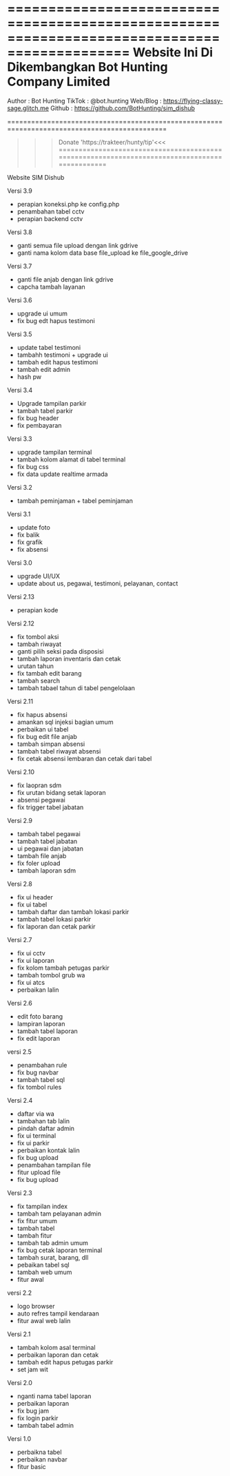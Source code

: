 =============================================================================================
Website Ini Di Dikembangkan Bot Hunting Company Limited
=============================================================================================

Author		: Bot Hunting
TikTok		: @bot.hunting
Web/Blog	: https://flying-classy-sage.glitch.me
Github		: https://github.com/BotHunting/sim_dishub

==============================================================================================
>>> Donate 'https://trakteer/hunty/tip'<<<
==============================================================================================

Website SIM Dishub

Versi 3.9
- perapian koneksi.php ke config.php
- penambahan tabel cctv
- perapian backend cctv

Versi 3.8
- ganti semua file upload dengan link gdrive
- ganti nama kolom data base file_upload ke file_google_drive

Versi 3.7
- ganti file anjab dengan link gdrive
- capcha tambah layanan

Versi 3.6
- upgrade ui umum
- fix bug edt hapus testimoni

Versi 3.5
- update tabel testimoni
- tambahh testimoni + upgrade ui
- tambah edit hapus testimoni
- tambah edit admin
- hash pw

Versi 3.4
- Upgrade tampilan parkir
- tambah tabel parkir
- fix bug header
- fix pembayaran

Versi 3.3
- upgrade tampilan terminal
- tambah kolom alamat di tabel terminal
- fix bug css
- fix data update realtime armada

Versi 3.2
- tambah peminjaman + tabel peminjaman

Versi 3.1
- update foto
- fix balik
- fix grafik
- fix absensi

Versi 3.0
- upgrade UI/UX
- update about us, pegawai, testimoni, pelayanan, contact

Versi 2.13
- perapian kode

Versi 2.12
- fix tombol aksi
- tambah riwayat
- ganti pilih seksi pada disposisi
- tambah laporan inventaris dan cetak
- urutan tahun
- fix tambah edit barang
- tambah search
- tambah tabael tahun di tabel pengelolaan

Versi 2.11
- fix hapus absensi
- amankan sql injeksi bagian umum
- perbaikan ui tabel
- fix bug edit file anjab
- tambah simpan absensi
- tambah tabel riwayat absensi
- fix cetak absensi lembaran dan cetak dari tabel

Versi 2.10
- fix laopran sdm
- fix urutan bidang setak laporan
- absensi pegawai
- fix trigger tabel jabatan

Versi 2.9
- tambah tabel pegawai
- tambah tabel jabatan
- ui pegawai dan jabatan
- tambah file anjab
- fix foler upload
- tambah laporan sdm

Versi 2.8
- fix ui header
- fix ui tabel
- tambah daftar dan tambah lokasi parkir
- tambah tabel lokasi parkir
- fix laporan dan cetak parkir

Versi 2.7
- fix ui cctv
- fix ui laporan
- fix kolom tambah petugas parkir
- tambah tombol grub wa
- fix ui atcs
- perbaikan lalin

Versi 2.6
- edit foto barang
- lampiran laporan
- tambah tabel laporan
- fix edit laporan

versi 2.5
- penambahan rule
- fix bug navbar
- tambah tabel sql
- fix tombol rules

Versi 2.4
- daftar via wa
- tambahan tab lalin
- pindah daftar admin
- fix ui terminal
- fix ui parkir
- perbaikan kontak lalin
- fix bug upload
- penambahan tampilan file
- fitur upload file
- fix bug upload

Versi 2.3
- fix tampilan index
- tambah tam pelayanan admin
- fix fitur umum
- tambah tabel
- tambah fitur
- tambah tab admin umum
- fix bug cetak laporan terminal
- tambah surat, barang, dll
- pebaikan tabel sql
- tambah web umum
- fitur awal

versi 2.2
- logo browser
- auto refres tampil kendaraan
- fitur awal web lalin

Versi 2.1
- tambah kolom asal terminal
- perbaikan laporan dan cetak
- tambah edit hapus petugas parkir
- set jam wit

Versi 2.0
- nganti nama tabel laporan
- perbaikan laporan
- fix bug jam
- fix login parkir
- tambah tabel admin

Versi 1.0
- perbaikna tabel
- perbaikan navbar
- fitur basic